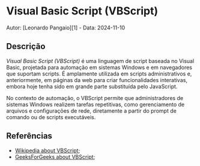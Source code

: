 # Visual Basic Script (VBScript)

Autor: [Leonardo Pangaio][1] - Data: 2024-11-10

## Descrição

*Visual Basic Script (VBScript)* é uma linguagem de script baseada no Visual Basic, projetada para automação em sistemas Windows e em navegadores que suportam scripts. É amplamente utilizada em scripts administrativos e, anteriormente, em páginas da web para criar funcionalidades interativas, embora hoje tenha sido em grande parte substituída pelo JavaScript.

No contexto de automação, o VBScript permite que administradores de sistemas Windows realizem tarefas repetitivas, como gerenciamento de arquivos e configurações de rede, diretamente a partir do prompt de comando ou de scripts executáveis.

## Referências

- [Wikipedia about VBScript](https://en.wikipedia.org/wiki/VBScript);
- [GeeksForGeeks about VBScript](https://www.geeksforgeeks.org/vbscript-introduction/);
